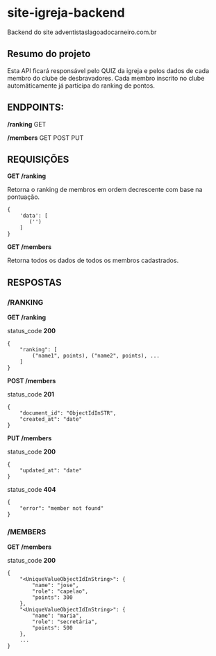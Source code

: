 # site-igreja-backend
Backend do site adventistaslagoadocarneiro.com.br

## Resumo do projeto
Esta API ficará responsável pelo QUIZ da igreja e pelos dados de cada membro do clube de desbravadores.
Cada membro inscrito no clube automáticamente já participa do ranking de pontos.

## ENDPOINTS:

**/ranking** GET

**/members** GET POST PUT 

## REQUISIÇÕES

**GET /ranking**

Retorna o ranking de membros em ordem decrescente com base na pontuação.


```
{
    'data': [
       ('')
    ]
}
```

**GET /members**

Retorna todos os dados de todos os membros cadastrados.

## RESPOSTAS

### /RANKING
**GET /ranking** 

status_code **200**

```
{
    "ranking": [
        ("name1", points), ("name2", points), ...
    ]
}
```
**POST /members** 

status_code **201**
```
{
    "document_id": "ObjectIdInSTR",
    "created_at": "date"
}
```
**PUT /members** 

status_code **200**
```
{
    "updated_at": "date"
} 
```

status_code **404**
```
{
    "error": "member not found"
}
```

### /MEMBERS
**GET /members** 

status_code **200**

```
{
    "<UniqueValueObjectIdInString>": {
        "name": "jose",
        "role": "capelao",
        "points": 300
    },
    "<UniqueValueObjectIdInString>": {
        "name": "maria",
        "role": "secretária",
        "points": 500
    }, 
    ...
}
```




